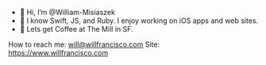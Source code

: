 - 👋 Hi, I’m @William-Misiaszek
- 🌱 I know Swift, JS, and Ruby. I enjoy working on iOS apps and web sites.
- 🍞 Lets get Coffee at The Mill in SF. 

How to reach me: will@willfrancisco.com
Site: https://www.willfrancisco.com
